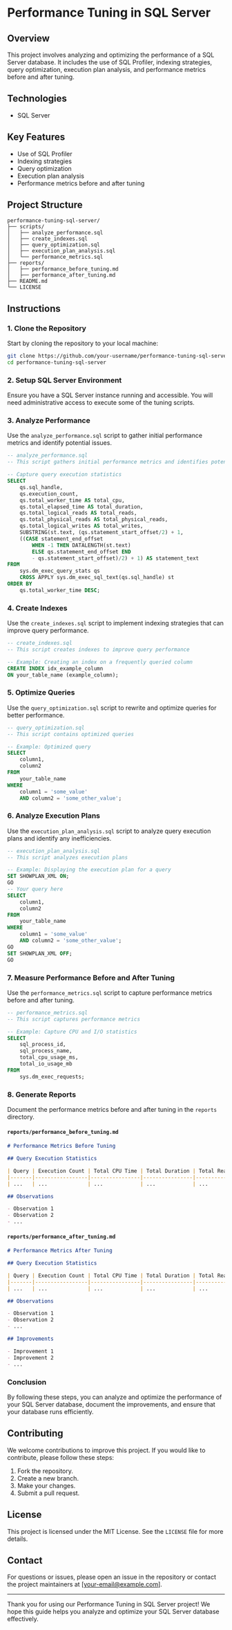 # Performance Tuning in SQL Server

## Overview

This project involves analyzing and optimizing the performance of a SQL Server database. It includes the use of SQL Profiler, indexing strategies, query optimization, execution plan analysis, and performance metrics before and after tuning.

## Technologies

- SQL Server

## Key Features

- Use of SQL Profiler
- Indexing strategies
- Query optimization
- Execution plan analysis
- Performance metrics before and after tuning

## Project Structure

```
performance-tuning-sql-server/
├── scripts/
│   ├── analyze_performance.sql
│   ├── create_indexes.sql
│   ├── query_optimization.sql
│   ├── execution_plan_analysis.sql
│   └── performance_metrics.sql
├── reports/
│   ├── performance_before_tuning.md
│   ├── performance_after_tuning.md
├── README.md
└── LICENSE
```

## Instructions

### 1. Clone the Repository

Start by cloning the repository to your local machine:

```bash
git clone https://github.com/your-username/performance-tuning-sql-server.git
cd performance-tuning-sql-server
```

### 2. Setup SQL Server Environment

Ensure you have a SQL Server instance running and accessible. You will need administrative access to execute some of the tuning scripts.

### 3. Analyze Performance

Use the `analyze_performance.sql` script to gather initial performance metrics and identify potential issues.

```sql
-- analyze_performance.sql
-- This script gathers initial performance metrics and identifies potential issues

-- Capture query execution statistics
SELECT
    qs.sql_handle,
    qs.execution_count,
    qs.total_worker_time AS total_cpu,
    qs.total_elapsed_time AS total_duration,
    qs.total_logical_reads AS total_reads,
    qs.total_physical_reads AS total_physical_reads,
    qs.total_logical_writes AS total_writes,
    SUBSTRING(st.text, (qs.statement_start_offset/2) + 1,
    ((CASE statement_end_offset
        WHEN -1 THEN DATALENGTH(st.text)
        ELSE qs.statement_end_offset END
        - qs.statement_start_offset)/2) + 1) AS statement_text
FROM
    sys.dm_exec_query_stats qs
    CROSS APPLY sys.dm_exec_sql_text(qs.sql_handle) st
ORDER BY
    qs.total_worker_time DESC;
```

### 4. Create Indexes

Use the `create_indexes.sql` script to implement indexing strategies that can improve query performance.

```sql
-- create_indexes.sql
-- This script creates indexes to improve query performance

-- Example: Creating an index on a frequently queried column
CREATE INDEX idx_example_column
ON your_table_name (example_column);
```

### 5. Optimize Queries

Use the `query_optimization.sql` script to rewrite and optimize queries for better performance.

```sql
-- query_optimization.sql
-- This script contains optimized queries

-- Example: Optimized query
SELECT
    column1,
    column2
FROM
    your_table_name
WHERE
    column1 = 'some_value'
    AND column2 = 'some_other_value';
```

### 6. Analyze Execution Plans

Use the `execution_plan_analysis.sql` script to analyze query execution plans and identify any inefficiencies.

```sql
-- execution_plan_analysis.sql
-- This script analyzes execution plans

-- Example: Displaying the execution plan for a query
SET SHOWPLAN_XML ON;
GO
-- Your query here
SELECT
    column1,
    column2
FROM
    your_table_name
WHERE
    column1 = 'some_value'
    AND column2 = 'some_other_value';
GO
SET SHOWPLAN_XML OFF;
GO
```

### 7. Measure Performance Before and After Tuning

Use the `performance_metrics.sql` script to capture performance metrics before and after tuning.

```sql
-- performance_metrics.sql
-- This script captures performance metrics

-- Example: Capture CPU and I/O statistics
SELECT
    sql_process_id,
    sql_process_name,
    total_cpu_usage_ms,
    total_io_usage_mb
FROM
    sys.dm_exec_requests;
```

### 8. Generate Reports

Document the performance metrics before and after tuning in the `reports` directory.

#### `reports/performance_before_tuning.md`

```markdown
# Performance Metrics Before Tuning

## Query Execution Statistics

| Query | Execution Count | Total CPU Time | Total Duration | Total Reads | Total Physical Reads | Total Writes |
|-------|-----------------|----------------|----------------|-------------|----------------------|--------------|
| ...   | ...             | ...            | ...            | ...         | ...                  | ...          |

## Observations

- Observation 1
- Observation 2
- ...
```

#### `reports/performance_after_tuning.md`

```markdown
# Performance Metrics After Tuning

## Query Execution Statistics

| Query | Execution Count | Total CPU Time | Total Duration | Total Reads | Total Physical Reads | Total Writes |
|-------|-----------------|----------------|----------------|-------------|----------------------|--------------|
| ...   | ...             | ...            | ...            | ...         | ...                  | ...          |

## Observations

- Observation 1
- Observation 2
- ...

## Improvements

- Improvement 1
- Improvement 2
- ...
```

### Conclusion

By following these steps, you can analyze and optimize the performance of your SQL Server database, document the improvements, and ensure that your database runs efficiently.

## Contributing

We welcome contributions to improve this project. If you would like to contribute, please follow these steps:

1. Fork the repository.
2. Create a new branch.
3. Make your changes.
4. Submit a pull request.

## License

This project is licensed under the MIT License. See the `LICENSE` file for more details.

## Contact

For questions or issues, please open an issue in the repository or contact the project maintainers at [your-email@example.com].

---

Thank you for using our Performance Tuning in SQL Server project! We hope this guide helps you analyze and optimize your SQL Server database effectively.
